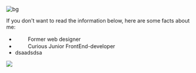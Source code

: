 ![bg](https://user-images.githubusercontent.com/73794986/211291437-60dc0b92-99f3-44be-bdac-2efe7a77bdbc.jpg)


If you don't want to read the information below, here are some facts about me:
<ul>
<li><img src="https://user-images.githubusercontent.com/73794986/211291570-a1c4a3b0-29b6-4157-99a5-6c531ae92b72.png" width="16"><span style="padding-left: 10px;">&nbsp;&nbsp;Former web designer</span></li>
<li><img src="https://user-images.githubusercontent.com/73794986/211292787-947f0c48-e69e-4007-a1ee-1ffc99794b60.png" width="16"><span style="padding-left: 10px;">&nbsp;&nbsp;Curious Junior FrontEnd-developer</span></li>
<li>dsaadsdsa</li>
</ul>


![](https://komarev.com/ghpvc/?username=D33key)
